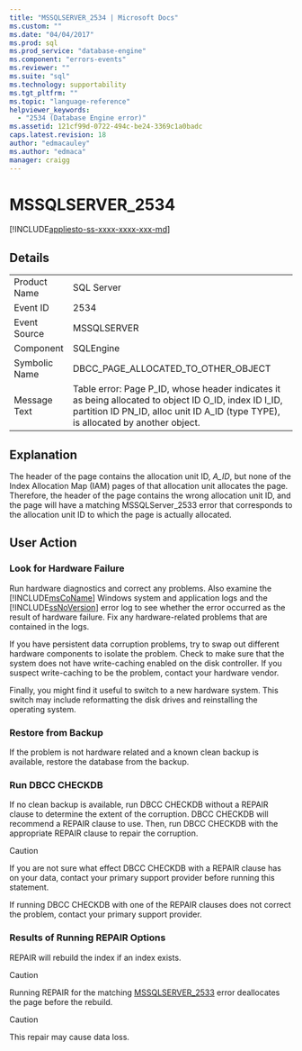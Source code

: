 ```yaml
---
title: "MSSQLSERVER_2534 | Microsoft Docs"
ms.custom: ""
ms.date: "04/04/2017"
ms.prod: sql
ms.prod_service: "database-engine"
ms.component: "errors-events"
ms.reviewer: ""
ms.suite: "sql"
ms.technology: supportability
ms.tgt_pltfrm: ""
ms.topic: "language-reference"
helpviewer_keywords: 
  - "2534 (Database Engine error)"
ms.assetid: 121cf99d-0722-494c-be24-3369c1a0badc
caps.latest.revision: 18
author: "edmacauley"
ms.author: "edmaca"
manager: craigg
---
```

# MSSQLSERVER_2534
[!INCLUDE[appliesto-ss-xxxx-xxxx-xxx-md](../../includes/appliesto-ss-xxxx-xxxx-xxx-md.md)]
  
## Details  
  
|||  
|-|-|  
|Product Name|SQL Server|  
|Event ID|2534|  
|Event Source|MSSQLSERVER|  
|Component|SQLEngine|  
|Symbolic Name|DBCC_PAGE_ALLOCATED_TO_OTHER_OBJECT|  
|Message Text|Table error: Page P_ID, whose header indicates it as being allocated to object ID O_ID, index ID I_ID, partition ID PN_ID, alloc unit ID A_ID (type TYPE), is allocated by another object.|  
  
## Explanation  
The header of the page contains the allocation unit ID, *A_ID*, but none of the Index Allocation Map (IAM) pages of that allocation unit allocates the page. Therefore, the header of the page contains the wrong allocation unit ID, and the page will have a matching MSSQLServer_2533 error that corresponds to the allocation unit ID to which the page is actually allocated.  
  
## User Action  
  
### Look for Hardware Failure  
Run hardware diagnostics and correct any problems. Also examine the [!INCLUDE[msCoName](../../includes/msconame-md.md)] Windows system and application logs and the [!INCLUDE[ssNoVersion](../../includes/ssnoversion-md.md)] error log to see whether the error occurred as the result of hardware failure. Fix any hardware-related problems that are contained in the logs.  
  
If you have persistent data corruption problems, try to swap out different hardware components to isolate the problem. Check to make sure that the system does not have write-caching enabled on the disk controller. If you suspect write-caching to be the problem, contact your hardware vendor.  
  
Finally, you might find it useful to switch to a new hardware system. This switch may include reformatting the disk drives and reinstalling the operating system.  
  
### Restore from Backup  
If the problem is not hardware related and a known clean backup is available, restore the database from the backup.  
  
### Run DBCC CHECKDB  
If no clean backup is available, run DBCC CHECKDB without a REPAIR clause to determine the extent of the corruption. DBCC CHECKDB will recommend a REPAIR clause to use. Then, run DBCC CHECKDB with the appropriate REPAIR clause to repair the corruption.  
  
> [!CAUTION]  
> If you are not sure what effect DBCC CHECKDB with a REPAIR clause has on your data, contact your primary support provider before running this statement.  
  
If running DBCC CHECKDB with one of the REPAIR clauses does not correct the problem, contact your primary support provider.  
  
### Results of Running REPAIR Options  
REPAIR will rebuild the index if an index exists.  
  
> [!CAUTION]  
> Running REPAIR for the matching [MSSQLSERVER_2533](~/relational-databases/errors-events/mssqlserver-2533-database-engine-error.md) error deallocates the page before the rebuild.  
  
> [!CAUTION]  
> This repair may cause data loss.  
  
